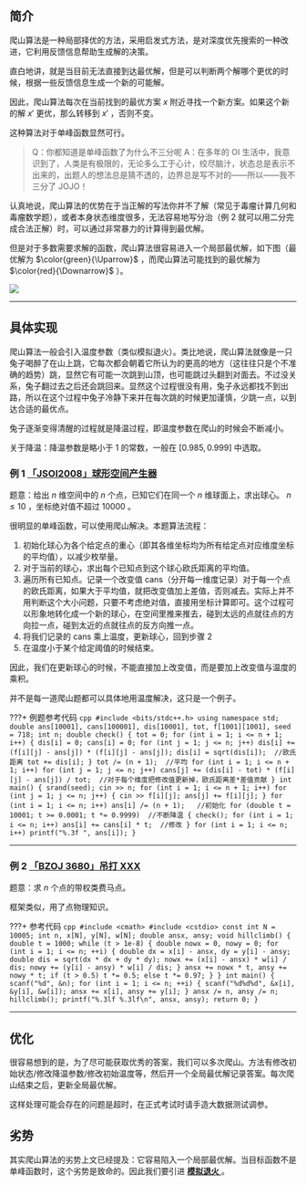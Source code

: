 ## 简介

爬山算法是一种局部择优的方法，采用启发式方法，是对深度优先搜索的一种改进，它利用反馈信息帮助生成解的决策。

直白地讲，就是当目前无法直接到达最优解，但是可以判断两个解哪个更优的时候，根据一些反馈信息生成一个新的可能解。

因此，爬山算法每次在当前找到的最优方案 $x$ 附近寻找一个新方案。如果这个新的解 $x'$ 更优，那么转移到 $x'$ ，否则不变。

这种算法对于单峰函数显然可行。

> Q：你都知道是单峰函数了为什么不三分呢
> A：在多年的 OI 生活中，我意识到了，人类是有极限的，无论多么工于心计，绞尽脑汁，状态总是表示不出来的，出题人的想法总是猜不透的，边界总是写不对的——所以——我不三分了 JOJO！

认真地说，爬山算法的优势在于当正解的写法你并不了解（常见于毒瘤计算几何和毒瘤数学题），或者本身状态维度很多，无法容易地写分治（例 2 就可以用二分完成合法正解）时，可以通过非常暴力的计算得到最优解。

但是对于多数需要求解的函数，爬山算法很容易进入一个局部最优解，如下图（最优解为 $\color{green}{\Uparrow}$ ，而爬山算法可能找到的最优解为 $\color{red}{\Downarrow}$ ）。

![](./images/hill-climbing.png)

* * *

## 具体实现

爬山算法一般会引入温度参数（类似模拟退火）。类比地说，爬山算法就像是一只兔子喝醉了在山上跳，它每次都会朝着它所认为的更高的地方（这往往只是个不准确的趋势）跳，显然它有可能一次跳到山顶，也可能跳过头翻到对面去。不过没关系，兔子翻过去之后还会跳回来。显然这个过程很没有用，兔子永远都找不到出路，所以在这个过程中兔子冷静下来并在每次跳的时候更加谨慎，少跳一点，以到达合适的最优点。

兔子逐渐变得清醒的过程就是降温过程，即温度参数在爬山的时候会不断减小。

关于降温：降温参数是略小于 $1$ 的常数，一般在 $[0.985, 0.999]$ 中选取。

### 例 1 [「JSOI2008」球形空间产生器](https://www.luogu.com.cn/problem/P4035) 

题意：给出 $n$ 维空间中的 $n$ 个点，已知它们在同一个 $n$ 维球面上，求出球心。 $n \leq 10$ ，坐标绝对值不超过 $10000$ 。

很明显的单峰函数，可以使用爬山解决。本题算法流程：

1.  初始化球心为各个给定点的重心（即其各维坐标均为所有给定点对应维度坐标的平均值），以减少枚举量。
2.  对于当前的球心，求出每个已知点到这个球心欧氏距离的平均值。
3.  遍历所有已知点。记录一个改变值 cans（分开每一维度记录）对于每一个点的欧氏距离，如果大于平均值，就把改变值加上差值，否则减去。实际上并不用判断这个大小问题，只要不考虑绝对值，直接用坐标计算即可。这个过程可以形象地转化成一个新的球心，在空间里推来推去，碰到太远的点就往点的方向拉一点，碰到太近的点就往点的反方向推一点。
4.  将我们记录的 cans 乘上温度，更新球心，回到步骤 2
5.  在温度小于某个给定阈值的时候结束。

因此，我们在更新球心的时候，不能直接加上改变值，而是要加上改变值与温度的乘积。

并不是每一道爬山题都可以具体地用温度解决，这只是一个例子。

???+ 例题参考代码
    ```cpp
    #include <bits/stdc++.h>
    using namespace std;
    double ans[10001], cans[100001], dis[10001], tot, f[1001][1001], seed = 718;
    int n;
    double check() {
      tot = 0;
      for (int i = 1; i <= n + 1; i++) {
        dis[i] = 0;
        cans[i] = 0;
        for (int j = 1; j <= n; j++)
          dis[i] += (f[i][j] - ans[j]) * (f[i][j] - ans[j]);
        dis[i] = sqrt(dis[i]);  //欧氏距离
        tot += dis[i];
      }
      tot /= (n + 1);  //平均
      for (int i = 1; i <= n + 1; i++)
        for (int j = 1; j <= n; j++)
          cans[j] += (dis[i] - tot) * (f[i][j] - ans[j]) /
                     tot;  //对于每个维度把修改值更新掉，欧氏距离差*差值贡献
    }
    int main() {
      srand(seed);
      cin >> n;
      for (int i = 1; i <= n + 1; i++)
        for (int j = 1; j <= n; j++) {
          cin >> f[i][j];
          ans[j] += f[i][j];
        }
      for (int i = 1; i <= n; i++) ans[i] /= (n + 1);   //初始化
      for (double t = 10001; t >= 0.0001; t *= 0.9999)  //不断降温
      {
        check();
        for (int i = 1; i <= n; i++) ans[i] += cans[i] * t;  //修改
      }
      for (int i = 1; i <= n; i++) printf("%.3f ", ans[i]);
    }
    ```

* * *

### 例 2 [「BZOJ 3680」吊打 XXX](https://www.luogu.com.cn/problem/P1337) 

题意：求 $n$ 个点的带权类费马点。

框架类似，用了点物理知识。

???+ 参考代码
    ```cpp
    #include <cmath>
    #include <cstdio>
    const int N = 10005;
    int n, x[N], y[N], w[N];
    double ansx, ansy;
    void hillclimb() {
      double t = 1000;
      while (t > 1e-8) {
        double nowx = 0, nowy = 0;
        for (int i = 1; i <= n; ++i) {
          double dx = x[i] - ansx, dy = y[i] - ansy;
          double dis = sqrt(dx * dx + dy * dy);
          nowx += (x[i] - ansx) * w[i] / dis;
          nowy += (y[i] - ansy) * w[i] / dis;
        }
        ansx += nowx * t, ansy += nowy * t;
        if (t > 0.5)
          t *= 0.5;
        else
          t *= 0.97;
      }
    }
    int main() {
      scanf("%d", &n);
      for (int i = 1; i <= n; ++i) {
        scanf("%d%d%d", &x[i], &y[i], &w[i]);
        ansx += x[i], ansy += y[i];
      }
      ansx /= n, ansy /= n;
      hillclimb();
      printf("%.3lf %.3lf\n", ansx, ansy);
      return 0;
    }
    ```

* * *

## 优化

很容易想到的是，为了尽可能获取优秀的答案，我们可以多次爬山。方法有修改初始状态/修改降温参数/修改初始温度等，然后开一个全局最优解记录答案。每次爬山结束之后，更新全局最优解。

这样处理可能会存在的问题是超时，在正式考试时请手造大数据测试调参。

## 劣势

其实爬山算法的劣势上文已经提及：它容易陷入一个局部最优解。当目标函数不是单峰函数时，这个劣势是致命的。因此我们要引进 [ **模拟退火** ](./simulated-annealing.md) 。
